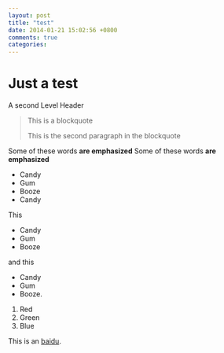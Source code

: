 ```yaml
---
layout: post
title: "test"
date: 2014-01-21 15:02:56 +0800
comments: true
categories: 
---
```

Just a test
===========
A second Level Header
> This is a blockquote
>
> This is the second paragraph in the blockquote

Some of these words **are emphasized**
Some of these words __are emphasized__

* Candy
* Gum
* Booze
* Candy

This

+ Candy
+ Gum
+ Booze

and this

- Candy
- Gum
- Booze.

1. Red
2. Green
3. Blue

This is an [baidu](http://wwww.baidu.com).
